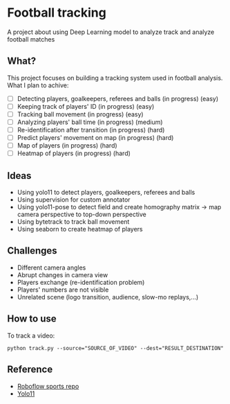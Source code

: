# Football tracking
A project about using Deep Learning model to analyze track and analyze football matches
## What?
This project focuses on building a tracking system used in football analysis. What I plan to achive:

- [ ] Detecting players, goalkeepers, referees and balls (in progress) (easy)
- [ ] Keeping track of players' ID (in progress)                       (easy)
- [ ] Tracking ball movement (in progress)                             (easy)
- [ ] Analyzing players' ball time (in progress)                       (medium)
- [ ] Re-identification after transition (in progress)                 (hard)
- [ ] Predict players' movement on map (in progress)                   (hard) 
- [ ] Map of players (in progress)                                     (hard)
- [ ] Heatmap of players (in progress)                                 (hard)

## Ideas
- Using yolo11 to detect players, goalkeepers, referees and balls
- Using supervision for custom annotator
- Using yolo11-pose to detect field and create homography matrix -> map camera perspective to top-down perspective
- Using bytetrack to track ball movement
- Using seaborn to create heatmap of players

## Challenges
- Different camera angles
- Abrupt changes in camera view
- Players exchange (re-identification problem)
- Players' numbers are not visible
- Unrelated scene (logo transition, audience, slow-mo replays,...)

## How to use

To track a video:

`python track.py --source="SOURCE_OF_VIDEO" --dest="RESULT_DESTINATION"`

## Reference

- [Roboflow sports repo](https://github.com/roboflow/sports)
- [Yolo11](https://docs.ultralytics.com/models/yolo11/)
